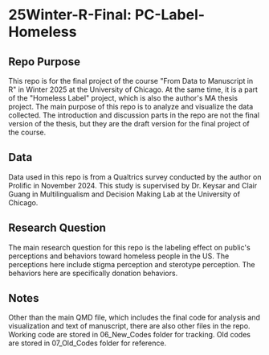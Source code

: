 # 25Winter-R-Final: PC-Label-Homeless

## Repo Purpose

This repo is for the final project of the course "From Data to Manuscript in R" in Winter 2025 at the University of Chicago.
At the same time, it is a part of the "Homeless Label" project, which is also the author's MA thesis project.
The main purpose of this repo is to analyze and visualize the data collected.
The introduction and discussion parts in the repo are not the final version of the thesis, but they are the draft version for the final project of the course.

## Data

Data used in this repo is from a Qualtrics survey conducted by the author on Prolific in November 2024.
This study is supervised by Dr. Keysar and Clair Guang in Multilingualism and Decision Making Lab at the University of Chicago.

## Research Question

The main research question for this repo is the labeling effect on public's perceptions and behaviors toward homeless people in the US.
The perceptions here include stigma perception and sterotype perception.
The behaviors here are specifically donation behaviors.

## Notes

Other than the main QMD file, which includes the final code for analysis and visualization and text of manuscript, there are also other files in the repo.
Working code are stored in 06_New_Codes folder for tracking.
Old codes are stored in 07_Old_Codes folder for reference.
